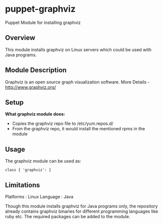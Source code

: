 puppet-graphviz
===============

Puppet Module for installing graphviz

Overview
--------
This module installs graphviz on Linux servers which could be used with Java programs.

Module Description
-------------------
Graphviz is an open source graph visualization software. More Details - http://www.graphviz.org/

Setup
-----

**What graphviz module does:**

* Copies the graphviz repo file to /etc/yum.repos.d/
* From the graphviz repo, it would install the mentioned rpms in the module

Usage
------

The graphviz module can be used as:

    class { 'graphviz': }

Limitations
------------

Platforms : Linux
Language : Java

Though this module installs graphviz for Java programs only, the repository already contains graphviz binaries for different programming languages like ruby etc. The required packages can be added to the module.
